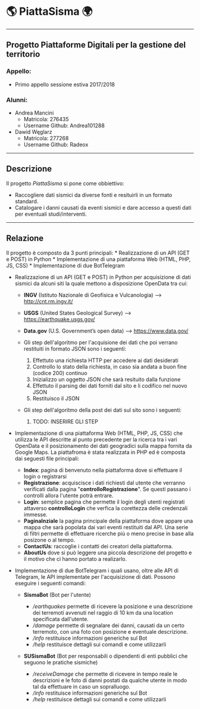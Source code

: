 # 🌎 PiattaSisma 🌍 #
-----------------------------------------------------

## Progetto Piattaforme Digitali per la gestione del territorio ##

### Appello: ###
* Primo appello sessione estiva 2017/2018

### Alunni: ###
* Andrea Mancini
  * Matricola: 276435
  * Username Github: Andrea101288
* Dawid Węglarz
  * Matricola: 277268
  * Username Github: Radeox

-----------------------------------------------------

## Descrizione ##

Il progetto _PiattaSisma_ si pone come obbiettivo:
* Raccogliere dati sismici da diverse fonti e resituirli in un formato standard.
* Catalogare i danni causati da eventi sismici e dare accesso a questi dati per eventuali studi/interventi.

-----------------------------------------------------

## Relazione ##

Il progetto è composto da 3 punti principali:
    * Realizzazione di un API (GET e POST) in Python
    * Implementazione di una piattaforma Web (HTML, PHP, JS, CSS)
    * Implementazione di due BotTelegram

* Realizzazione di un API (GET e POST) in Python per acquisizione di dati sismici da alcuni siti la quale mettono a disposizione OpenData tra cui:
    * **INGV** (Istituto Nazionale di Geofisica e Vulcanologia) --> http://cnt.rm.ingv.it/
    * **USGS** (United States Geological Survey) --> https://earthquake.usgs.gov/
    * **Data.gov** (U.S. Government’s open data) --> https://www.data.gov/

    * Gli step dell'algoritmo per l'acquisione dei dati che poi verrano restituiti in formato JSON sono i seguenti:
        1. Effettuto una richiesta HTTP per accedere ai dati desiderati
        2.  Controllo lo stato della richiesta, in caso sia andata a buon fine (codice 200) continuo
        3.  Inizializzo un oggetto JSON che sarà resituito dalla funzione
        4.  Effettuto il parsing dei dati forniti dal sito e li codifico nel nuovo JSON
        5. Restituisco il JSON

    * Gli step dell'algoritmo della post dei dati sul sito sono i seguenti:
        1. TODO: INSERIRE GLI STEP

* Implementazione di una piattaforma Web (HTML, PHP, JS, CSS) che utilizza le API descritte al punto precedente per la ricerca tra i vari OpenData e il posizionamento dei dati geogradici sulla mappa fornita da Google Maps. La piattafroma è stata realizzata in PHP ed è composta dai seguesti file principali:
    * **Index**: pagina di benvenuto nella piattaforma dove si effettuare il login o registrarsi
    * **Registrazione**: acquiscisce i dati richiesti dal utente che verranno verificati dalla pagina "**controlloRegistrazione**". Se questi passano i controlli allora l'utente potrà entrare.
    * **Login**: semplice pagina che permette il login degli utenti registrati attaverso **controlloLogin** che verfica la corettezza delle credenzali immesse.
    * **PaginaInziale** la pagina principale della piattaforma dove appare una mappa che sarà popolata dai vari eventi restituiti dal API. Una serie di filtri permette di effettuare ricerche più o meno precise in base alla posizone o al tempo.
    * **ContactUs**: raccoglie i contatti dei creatori della piattaforma.
    * **AboutUs** dove si può leggere una piccola descrizione del progetto e il motivo che ci hanno portato a realizarlo.


* Implementazione di due BotTelegram i quali usano, oltre alle API di Telegram, le API implementate per l'acquisizione di dati. Possono eseguire i seguenti comandi:

  * **SismaBot** (Bot per l'utente)
    * _/earthquakes_ permette di ricevere la posizione e una descrizione dei terremoti avvenuti nel raggio di 10 km da una location specificata dall'utente.
    * _/damage_ permette di segnalare dei danni, causati da un certo terremoto, con una foto con posizione e eventuale descrizione.
    * _/info_ restituisce informazioni generiche sul Bot
    * _/help_ restituisce dettagli sui comandi e come utilizzarli

  * **SUSismaBot** (Bot per responsabili o dipendenti di enti pubblici che seguono le pratiche sismiche)
    * _/receiveDamage_ che permette di ricevere in tempo reale le descrizioni e le foto di danni postati da qualche utente in modo tal da effettuare in caso un sopralluogo.
    * _/info_ restituisce informazioni generiche sul Bot
    * _/help_ restituisce dettagli sui comandi e come utilizzarli
